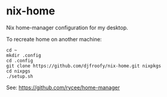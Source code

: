 # nix-home
Nix home-manager configuration for my desktop.

To recreate home on another machine:

    cd ~
    mkdir .config
    cd .config
    git clone https://github.com/djfroofy/nix-home.git nixpkgs
    cd nixpgs
    ./setup.sh

See: https://github.com/rycee/home-manager


